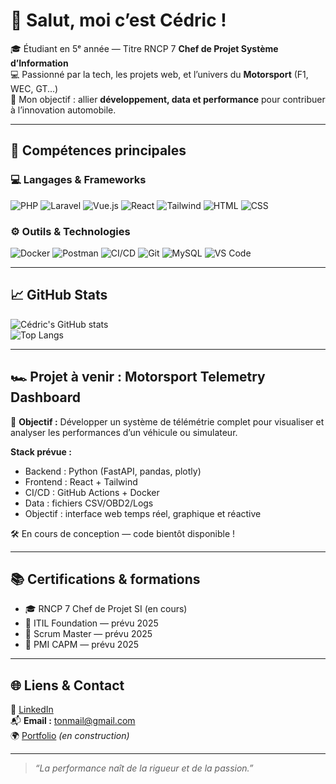 # 👋 Salut, moi c’est Cédric !

🎓 Étudiant en 5ᵉ année — Titre RNCP 7 **Chef de Projet Système d’Information**  
💻 Passionné par la tech, les projets web, et l’univers du **Motorsport** (F1, WEC, GT...)  
🚀 Mon objectif : allier **développement, data et performance** pour contribuer à l’innovation automobile.

---

## 🧠 Compétences principales

### 💻 Langages & Frameworks
![PHP](https://img.shields.io/badge/PHP-777BB4?style=flat&logo=php&logoColor=white)
![Laravel](https://img.shields.io/badge/Laravel-FF2D20?style=flat&logo=laravel&logoColor=white)
![Vue.js](https://img.shields.io/badge/Vue.js-4FC08D?style=flat&logo=vue.js&logoColor=white)
![React](https://img.shields.io/badge/React-61DAFB?style=flat&logo=react&logoColor=black)
![Tailwind](https://img.shields.io/badge/TailwindCSS-38B2AC?style=flat&logo=tailwind-css&logoColor=white)
![HTML](https://img.shields.io/badge/HTML5-E34F26?style=flat&logo=html5&logoColor=white)
![CSS](https://img.shields.io/badge/CSS3-1572B6?style=flat&logo=css3&logoColor=white)

### ⚙️ Outils & Technologies
![Docker](https://img.shields.io/badge/Docker-2496ED?style=flat&logo=docker&logoColor=white)
![Postman](https://img.shields.io/badge/Postman-FF6C37?style=flat&logo=postman&logoColor=white)
![CI/CD](https://img.shields.io/badge/CI%2FCD-GitHub%20Actions-blue)
![Git](https://img.shields.io/badge/Git-F05032?style=flat&logo=git&logoColor=white)
![MySQL](https://img.shields.io/badge/MySQL-4479A1?style=flat&logo=mysql&logoColor=white)
![VS Code](https://img.shields.io/badge/VS%20Code-007ACC?style=flat&logo=visual-studio-code&logoColor=white)

---

## 📈 GitHub Stats

![Cédric's GitHub stats](https://github-readme-stats.vercel.app/api?username=tonpseudo&show_icons=true&theme=tokyonight)  
![Top Langs](https://github-readme-stats.vercel.app/api/top-langs/?username=tonpseudo&layout=compact&theme=tokyonight)

---

## 🏎️ Projet à venir : Motorsport Telemetry Dashboard

📡 **Objectif :** Développer un système de télémétrie complet pour visualiser et analyser les performances d’un véhicule ou simulateur.

**Stack prévue :**
- Backend : Python (FastAPI, pandas, plotly)
- Frontend : React + Tailwind
- CI/CD : GitHub Actions + Docker
- Data : fichiers CSV/OBD2/Logs
- Objectif : interface web temps réel, graphique et réactive

🛠️ En cours de conception — code bientôt disponible !

---

## 📚 Certifications & formations

- 🎓 RNCP 7 Chef de Projet SI (en cours)
- 📜 ITIL Foundation — prévu 2025
- 📜 Scrum Master — prévu 2025
- 📜 PMI CAPM — prévu 2025

---

## 🌐 Liens & Contact

🔗 [LinkedIn](https://linkedin.com/in/tonpseudo)  
📬 **Email :** tonmail@gmail.com  
🌍 [Portfolio](https://tonportfolio.com) *(en construction)*

---

> _“La performance naît de la rigueur et de la passion.”_
